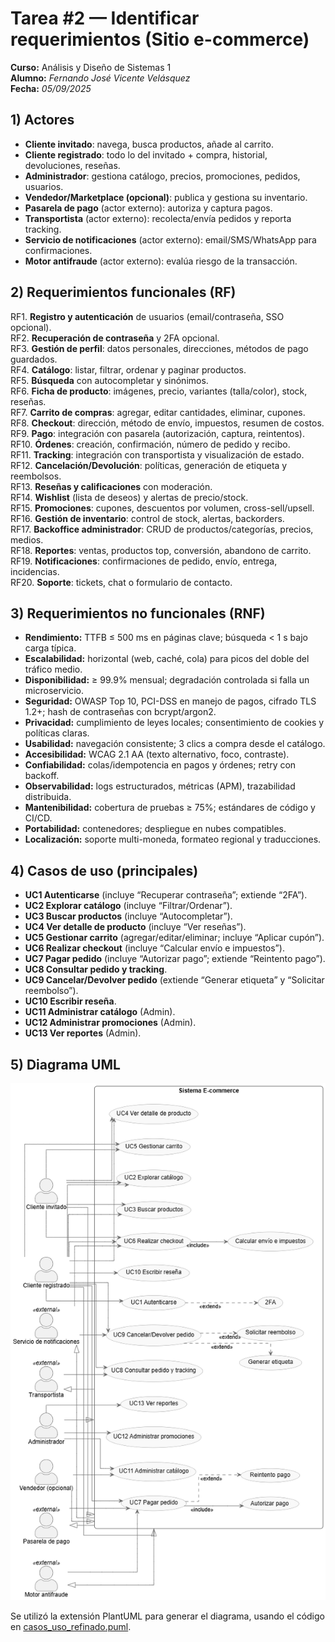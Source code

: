 # Tarea #2 — Identificar requerimientos (Sitio e-commerce)
**Curso:** Análisis y Diseño de Sistemas 1  
**Alumno:** _Fernando José Vicente Velásquez_  
**Fecha:** _05/09/2025_  

## 1) Actores
- **Cliente invitado**: navega, busca productos, añade al carrito.
- **Cliente registrado**: todo lo del invitado + compra, historial, devoluciones, reseñas.
- **Administrador**: gestiona catálogo, precios, promociones, pedidos, usuarios.
- **Vendedor/Marketplace (opcional)**: publica y gestiona su inventario.
- **Pasarela de pago** (actor externo): autoriza y captura pagos.
- **Transportista** (actor externo): recolecta/envía pedidos y reporta tracking.
- **Servicio de notificaciones** (actor externo): email/SMS/WhatsApp para confirmaciones.
- **Motor antifraude** (actor externo): evalúa riesgo de la transacción.

## 2) Requerimientos funcionales (RF)
RF1. **Registro y autenticación** de usuarios (email/contraseña, SSO opcional).  
RF2. **Recuperación de contraseña** y 2FA opcional.  
RF3. **Gestión de perfil**: datos personales, direcciones, métodos de pago guardados.  
RF4. **Catálogo**: listar, filtrar, ordenar y paginar productos.  
RF5. **Búsqueda** con autocompletar y sinónimos.  
RF6. **Ficha de producto**: imágenes, precio, variantes (talla/color), stock, reseñas.  
RF7. **Carrito de compras**: agregar, editar cantidades, eliminar, cupones.  
RF8. **Checkout**: dirección, método de envío, impuestos, resumen de costos.  
RF9. **Pago**: integración con pasarela (autorización, captura, reintentos).  
RF10. **Órdenes**: creación, confirmación, número de pedido y recibo.  
RF11. **Tracking**: integración con transportista y visualización de estado.  
RF12. **Cancelación/Devolución**: políticas, generación de etiqueta y reembolsos.  
RF13. **Reseñas y calificaciones** con moderación.  
RF14. **Wishlist** (lista de deseos) y alertas de precio/stock.  
RF15. **Promociones**: cupones, descuentos por volumen, cross-sell/upsell.  
RF16. **Gestión de inventario**: control de stock, alertas, backorders.  
RF17. **Backoffice administrador**: CRUD de productos/categorías, precios, medios.  
RF18. **Reportes**: ventas, productos top, conversión, abandono de carrito.  
RF19. **Notificaciones**: confirmaciones de pedido, envío, entrega, incidencias.  
RF20. **Soporte**: tickets, chat o formulario de contacto.

## 3) Requerimientos no funcionales (RNF)
- **Rendimiento:** TTFB ≤ 500 ms en páginas clave; búsqueda < 1 s bajo carga típica.  
- **Escalabilidad:** horizontal (web, caché, cola) para picos del doble del tráfico medio.  
- **Disponibilidad:** ≥ 99.9% mensual; degradación controlada si falla un microservicio.  
- **Seguridad:** OWASP Top 10, PCI-DSS en manejo de pagos, cifrado TLS 1.2+; hash de contraseñas con bcrypt/argon2.  
- **Privacidad:** cumplimiento de leyes locales; consentimiento de cookies y políticas claras.  
- **Usabilidad:** navegación consistente; 3 clics a compra desde el catálogo.  
- **Accesibilidad:** WCAG 2.1 AA (texto alternativo, foco, contraste).  
- **Confiabilidad:** colas/idempotencia en pagos y órdenes; retry con backoff.  
- **Observabilidad:** logs estructurados, métricas (APM), trazabilidad distribuida.  
- **Mantenibilidad:** cobertura de pruebas ≥ 75%; estándares de código y CI/CD.  
- **Portabilidad:** contenedores; despliegue en nubes compatibles.  
- **Localización:** soporte multi-moneda, formateo regional y traducciones.

## 4) Casos de uso (principales)
- **UC1 Autenticarse** (incluye “Recuperar contraseña”; extiende “2FA”).  
- **UC2 Explorar catálogo** (incluye “Filtrar/Ordenar”).  
- **UC3 Buscar productos** (incluye “Autocompletar”).  
- **UC4 Ver detalle de producto** (incluye “Ver reseñas”).  
- **UC5 Gestionar carrito** (agregar/editar/eliminar; incluye “Aplicar cupón”).  
- **UC6 Realizar checkout** (incluye “Calcular envío e impuestos”).  
- **UC7 Pagar pedido** (incluye “Autorizar pago”; extiende “Reintento pago”).  
- **UC8 Consultar pedido y tracking**.  
- **UC9 Cancelar/Devolver pedido** (extiende “Generar etiqueta” y “Solicitar reembolso”).  
- **UC10 Escribir reseña**.  
- **UC11 Administrar catálogo** (Admin).  
- **UC12 Administrar promociones** (Admin).  
- **UC13 Ver reportes** (Admin).

## 5) Diagrama UML
![Diagrama de casos de uso](CasosUso.png)

Se utilizó la extensión PlantUML para generar el diagrama, usando el código en 
[casos_uso_refinado.puml](casos_uso_refinado.puml).
